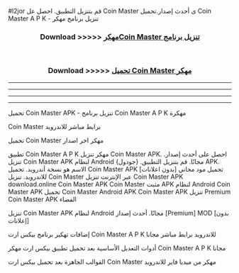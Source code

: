 #l2jor قم بتنزيل التطبيق. احصل عل Coin Master  ى أحدث إصدار.تحميل Coin Master  A P K - تنزيل برنامج مهكر



<div align="center">
<h3>Download >>>>> <a href="https://ar-sites.web.app/?ar= Coin Master ">مهكرCoin Master  تنزيل برنامج</a></h3><br>

<h3>Download >>>>> <a href="https://ar-sites.web.app/?ar= Coin Master ">تحميل Coin Master  مهكر</a></h3>
</div>


----------------------------------------------------------

----------------------------------------------------------

----------------------------------------------------------

----------------------------------------------------------


تحميل Coin Master  APK - تنزيل برنامج Coin Master  A P K مهكرة

Coin Master  برابط مباشر للاندرويد

تحميل Coin Master  مهكر اخر اصدار

تطبيق Coin Master  A P K مهكر
تنزيل Coin Master  APK. احصل على أحدث إصدار.
تنزيل Coin Master  APK لنظام Android مجانًا.
قم بتنزيل التطبيق. {جودول} APK. الاسم هو نسخة أندرويد.
تحميل Coin Master  APK [بدون اعلانات]
تحميل مود مجاني للاندرويد.
تنزيل Coin Master  عبر الإنترنت
تنزيل Coin Master  APK
download.online Coin Master  APK
Coin Master  مثبت APK لنظام Android
Coin Master  APK
تحميل Coin Master  Android APK
Coin Master  APK تنزيل Premium
Coin Master  APK الفضاء

تنزيل Coin Master  APK لنظام Android مجانًا. أحدث إصدار [Premium] MOD [بدون إعلانات]

إضافات تهكير برنامج بيكس ارت Coin Master  A P K للاندرويد برابط مباشر مجانا

أدوات التعديل الأساسية بعد تحميل تطبيق بيكس ارت مهكر Coin Master  A P K مجانا

القوالب الجاهزة بعد تحميل بيكس ارت Coin Master  مهكر من ميديا فاير للاندرويد



